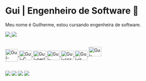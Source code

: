 # Gui | Engenheiro de Software 👋

Meu nome é Guilherme, estou cursando engenheira de software.

<div>
  <a href="https://github.com/guicomh">
  <img heigth="180" src="https://github-readme-stats.vercel.app/api?username=Guicomh&show_icons=true&count_private=true&theme=radical"\>
  <img heigth="180" src="https://github-readme-stats.vercel.app/api/top-langs/?username=Guicomh&layout=compact&theme=radical"\>
</div>

##

<div> 
   <a href="https://github.com/guicomh">
   <img align="center" alt="Gui-Python" height="40" width="40" src="https://cdn.jsdelivr.net/gh/devicons/devicon@latest/icons/python/python-original-wordmark.svg">
   <img align="center" alt="Gui-C" height="30" width="40" src="https://cdn.jsdelivr.net/gh/devicons/devicon@latest/icons/c/c-original.svg">
   <img align="center" alt="Gui-perl" height="30" width="40" src="https://cdn.jsdelivr.net/gh/devicons/devicon@latest/icons/perl/perl-original.svg">
   <img align="center" alt="Gui-html" height="30" width="40" src="https://cdn.jsdelivr.net/gh/devicons/devicon@latest/icons/html5/html5-original.svg">
   <img align="center" alt="Gui-css" height="30" width="40" src="https://cdn.jsdelivr.net/gh/devicons/devicon@latest/icons/css3/css3-original.svg">
   <img align="center" alt="Gui-js" height="30" width="40" src="https://cdn.jsdelivr.net/gh/devicons/devicon@latest/icons/javascript/javascript-original.svg">
   <img aling="center" alt="Gui-Linux" height="30" width="40" src="https://cdn.jsdelivr.net/gh/devicons/devicon@latest/icons/linux/linux-original.svg" />
          

          
          
</div>

##

<div> 
  <a href="https://www.youtube.com/channel/UCDdliAjjzwzVsxdCjOAM9qw" target="_blank"><img src="https://img.shields.io/badge/YouTube-FF0000?style=for-the-badge&logo=youtube&logoColor=white" target="_blank"></a>
  <a href="https://www.instagram.com/guizinho.py/" target="_blank"><img src="https://img.shields.io/badge/-Instagram-%23E4405F?style=for-the-badge&logo=instagram&logoColor=white" target="_blank"></a>
  <a href="https://discord.gg/xvTFxTpJkN" target="_blank"><img src="https://img.shields.io/badge/Discord-7289DA?style=for-the-badge&logo=discord&logoColor=white" target="_blank"></a> 
  <a href="https://www.linkedin.com/in/guicomh/" target="_blank"><img src="https://img.shields.io/badge/-LinkedIn-%230077B5?style=for-the-badge&logo=linkedin&logoColor=white" target="_blank"></a> 
</div>

##


